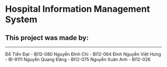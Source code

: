 # Hospital Information Management System

## This project was made by:
---
Đỗ Tiến Đạt - BI12-080
Nguyễn Đình Chi - BI12-064
Đinh Nguyễn Việt Hưng - BI-9111
Nguyễn Quang Đăng - BI12-075
Nguyễn Xuân Anh - BI12-026